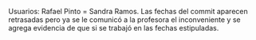 Usuarios:
Rafael Pinto = Sandra Ramos.
Las fechas del commit aparecen retrasadas pero ya se le comunicó a la profesora el inconveniente y se agrega evidencia
de que si se trabajó en las fechas estipuladas.
